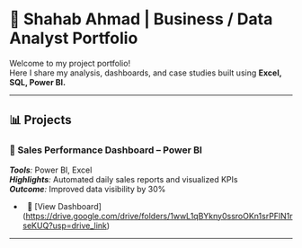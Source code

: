# 💼 Shahab Ahmad | Business / Data Analyst Portfolio

Welcome to my project portfolio!  
Here I share my analysis, dashboards, and case studies built using **Excel, SQL, Power BI.**

---

## 📊 Projects

### ⿡ Sales Performance Dashboard – Power BI
 ***Tools**:* Power BI, Excel  
***Highlights**:* Automated daily sales reports and visualized KPIs  
***Outcome**:* Improved data visibility by 30%
-   
  🔗 [View Dashboard]
  (https://drive.google.com/drive/folders/1wwL1qBYkny0ssroOKn1srPFlN1rseKUQ?usp=drive_link)

  ---
